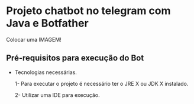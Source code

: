 # Projeto chatbot no telegram com Java e Botfather

Colocar uma IMAGEM!

##  Pré-requisitos para execução do Bot
 - Tecnologias necessárias.
 
    1- Para executar o projeto é necessário ter o JRE X ou JDK X instalado.
 
    2- Utilizar uma IDE para execução.
